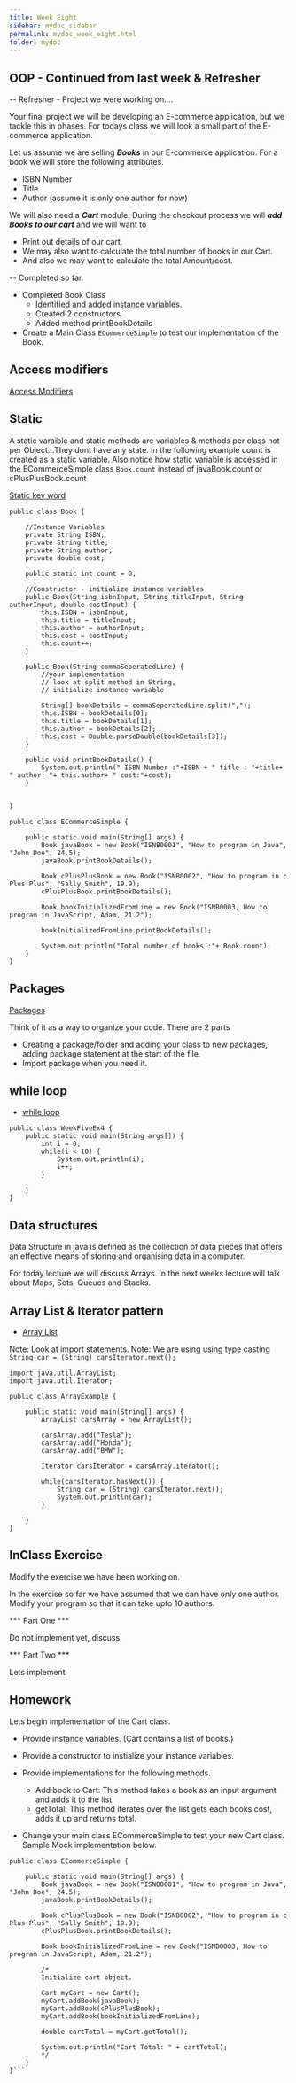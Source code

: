 ```yaml
---
title: Week Eight
sidebar: mydoc_sidebar
permalink: mydoc_week_eight.html
folder: mydoc
---
```


## OOP - Continued from last week & Refresher

-- Refresher - Project we were working on....

Your final project we will be developing an E-commerce application, but we tackle this in phases. For todays class we will look a small part of the E-commerce application.

Let us assume we are selling ***Books*** in our E-commerce application. For a book we will store the following attributes.

* ISBN Number
* Title
* Author (assume it is only one author for now)

We will also need a ***Cart*** module. During the checkout process we will ***add Books to our cart*** and we will want to

* Print out details of our cart.
* We may also want to calculate the total number of books in our Cart.
* And also we may want to calculate the total Amount/cost.

-- Completed so far.

* Completed Book Class
  * Identified and added instance variables.
  * Created 2 constructors.
  * Added method printBookDetails
* Create a Main Class `ECommerceSimple` to test our implementation of the Book.

## Access modifiers

[Access Modifiers](https://www.w3schools.com/java/java_modifiers.asp)

## Static

A static varaible and static methods are variables & methods per class not per Object...They dont have any state. In the following example count is created as a static variable. Also notice how static variable is accessed in the ECommerceSimple class `Book.count` instead of javaBook.count or cPlusPlusBook.count

[Static key word](https://www.w3schools.com/java/java_class_methods.asp)

```text
public class Book {

    //Instance Variables
    private String ISBN;
    private String title;
    private String author;
    private double cost;

    public static int count = 0;

    //Constructor - initialize instance variables
    public Book(String isbnInput, String titleInput, String authorInput, double costInput) {
        this.ISBN = isbnInput;
        this.title = titleInput;
        this.author = authorInput;
        this.cost = costInput;
        this.count++;
    }

    public Book(String commaSeperatedLine) {
        //your implementation
        // look at split method in String,
        // initialize instance variable

        String[] bookDetails = commaSeperatedLine.split(",");
        this.ISBN = bookDetails[0];
        this.title = bookDetails[1];
        this.author = bookDetails[2];
        this.cost = Double.parseDouble(bookDetails[3]);
    }

    public void printBookDetails() {
        System.out.println(" ISBN Number :"+ISBN + " title : "+title+ " author: "+ this.author+ " cost:"+cost);
    }


}
```

```text
public class ECommerceSimple {

    public static void main(String[] args) {
        Book javaBook = new Book("ISNB0001", "How to program in Java", "John Doe", 24.5);
        javaBook.printBookDetails();

        Book cPlusPlusBook = new Book("ISNB0002", "How to program in c Plus Plus", "Sally Smith", 19.9);
        cPlusPlusBook.printBookDetails();

        Book bookInitializedFromLine = new Book("ISNB0003, How to program in JavaScript, Adam, 21.2");

        bookInitializedFromLine.printBookDetails();

        System.out.println("Total number of books :"+ Book.count);
    }
}
```

## Packages

[Packages](https://www.w3schools.com/java/java_packages.asp)

Think of it as a way to organize your code. There are 2 parts 

* Creating a package/folder and adding your class to new packages, adding package statement at the start of the file.
* Import package when you need it.

## while loop

* [while loop](https://www.w3schools.com/java/java_while_loop.asp)

```
public class WeekFiveEx4 {
    public static void main(String args[]) {
        int i = 0;
        while(i < 10) {
            System.out.println(i);
            i++;
        }

    }
}
```

## Data structures

Data Structure in java is defined as the collection of data pieces that offers an effective means of storing and organising data in a computer.

For today lecture we will discuss Arrays. In the next weeks lecture will talk about Maps, Sets, Queues and Stacks.

## Array List & Iterator pattern

* [Array List](https://www.w3schools.com/java/java_arraylist.asp)

Note: Look at import statements.
Note: We are using using type casting `String car = (String) carsIterator.next();`

```text
import java.util.ArrayList;
import java.util.Iterator;

public class ArrayExample {

    public static void main(String[] args) {
        ArrayList carsArray = new ArrayList();
        
        carsArray.add("Tesla");
        carsArray.add("Honda");
        carsArray.add("BMW");

        Iterator carsIterator = carsArray.iterator();
        
        while(carsIterator.hasNext()) {
            String car = (String) carsIterator.next();
            System.out.println(car);
        }
        
    }
}
```

## InClass Exercise

Modify the exercise we have been working on.

In the exercise so far we have assumed that we can have only one author. Modify your program so that it can take upto 10 authors.

*** Part One ***

Do not implement yet, discuss

*** Part Two ***

Lets implement


## Homework

Lets begin implementation of the Cart class.

* Provide instance variables. (Cart contains a list of books.)
* Provide a constructor to instialize your instance variables.
* Provide implementations for the following methods.
  * Add book to Cart: This method takes a book as an input argument and adds it to the list.
  * getTotal: This method iterates over the list gets each books cost, adds it up and returns total.

* Change your main class ECommerceSimple to test your new Cart class. Sample Mock implementation below.

```text
public class ECommerceSimple {

    public static void main(String[] args) {
        Book javaBook = new Book("ISNB0001", "How to program in Java", "John Doe", 24.5);
        javaBook.printBookDetails();

        Book cPlusPlusBook = new Book("ISNB0002", "How to program in c Plus Plus", "Sally Smith", 19.9);
        cPlusPlusBook.printBookDetails();

        Book bookInitializedFromLine = new Book("ISNB0003, How to program in JavaScript, Adam, 21.2");

        /*
        Initialize cart object.

        Cart myCart = new Cart();
        myCart.addBook(javaBook);
        myCart.addBook(cPlusPlusBook);
        myCart.addBook(bookInitializedFromLine);

        double cartTotal = myCart.getTotal();

        System.out.println("Cart Total: " + cartTotal);
        */
    }
}```
